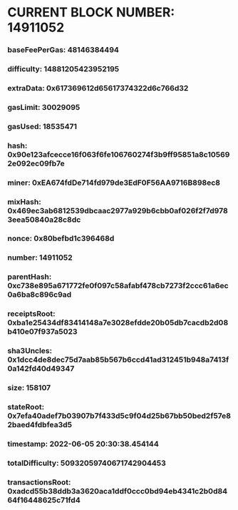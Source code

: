 # CURRENT BLOCK NUMBER: 14911052

### baseFeePerGas: 48146384494
### difficulty: 14881205423952195
### extraData: 0x617369612d65617374322d6c766d32
### gasLimit: 30029095
### gasUsed: 18535471
### hash: 0x90e123afcecce16f063f6fe106760274f3b9ff95851a8c105692e092ec09fb7e
### miner: 0xEA674fdDe714fd979de3EdF0F56AA9716B898ec8
### mixHash: 0x469ec3ab6812539dbcaac2977a929b6cbb0af026f2f7d9783eea50840a28c8dc
### nonce: 0x80befbd1c396468d
### number: 14911052
### parentHash: 0xc738e895a671772fe0f097c58afabf478cb7273f2ccc61a6ec0a6ba8c896c9ad
### receiptsRoot: 0xba1e25434df83414148a7e3028efdde20b05db7cacdb2d08b410e07f937a5023
### sha3Uncles: 0x1dcc4de8dec75d7aab85b567b6ccd41ad312451b948a7413f0a142fd40d49347
### size: 158107
### stateRoot: 0x7efa40adef7b03907b7f433d5c9f04d25b67bb50bed2f57e82baed4fdbfea3d5
### timestamp: 2022-06-05 20:30:38.454144
### totalDifficulty: 50932059740671742904453
### transactionsRoot: 0xadcd55b38ddb3a3620aca1ddf0ccc0bd94eb4341c2b0d8464f16448625c71fd4
